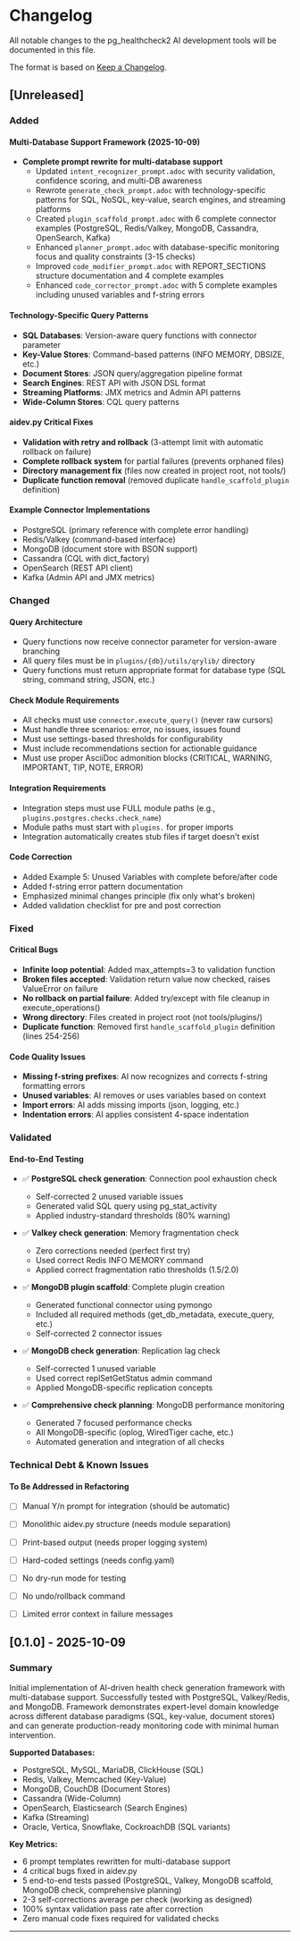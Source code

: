 # Changelog

All notable changes to the pg_healthcheck2 AI development tools will be documented in this file.

The format is based on [Keep a Changelog](https://keepachangelog.com/en/1.0.0/).

## [Unreleased]

### Added

#### Multi-Database Support Framework (2025-10-09)
- **Complete prompt rewrite for multi-database support**
  - Updated `intent_recognizer_prompt.adoc` with security validation, confidence scoring, and multi-DB awareness
  - Rewrote `generate_check_prompt.adoc` with technology-specific patterns for SQL, NoSQL, key-value, search engines, and streaming platforms
  - Created `plugin_scaffold_prompt.adoc` with 6 complete connector examples (PostgreSQL, Redis/Valkey, MongoDB, Cassandra, OpenSearch, Kafka)
  - Enhanced `planner_prompt.adoc` with database-specific monitoring focus and quality constraints (3-15 checks)
  - Improved `code_modifier_prompt.adoc` with REPORT_SECTIONS structure documentation and 4 complete examples
  - Enhanced `code_corrector_prompt.adoc` with 5 complete examples including unused variables and f-string errors

#### Technology-Specific Query Patterns
- **SQL Databases**: Version-aware query functions with connector parameter
- **Key-Value Stores**: Command-based patterns (INFO MEMORY, DBSIZE, etc.)
- **Document Stores**: JSON query/aggregation pipeline format
- **Search Engines**: REST API with JSON DSL format
- **Streaming Platforms**: JMX metrics and Admin API patterns
- **Wide-Column Stores**: CQL query patterns

#### aidev.py Critical Fixes
- **Validation with retry and rollback** (3-attempt limit with automatic rollback on failure)
- **Complete rollback system** for partial failures (prevents orphaned files)
- **Directory management fix** (files now created in project root, not tools/)
- **Duplicate function removal** (removed duplicate `handle_scaffold_plugin` definition)

#### Example Connector Implementations
- PostgreSQL (primary reference with complete error handling)
- Redis/Valkey (command-based interface)
- MongoDB (document store with BSON support)
- Cassandra (CQL with dict_factory)
- OpenSearch (REST API client)
- Kafka (Admin API and JMX metrics)

### Changed

#### Query Architecture
- Query functions now receive connector parameter for version-aware branching
- All query files must be in `plugins/{db}/utils/qrylib/` directory
- Query functions must return appropriate format for database type (SQL string, command string, JSON, etc.)

#### Check Module Requirements
- All checks must use `connector.execute_query()` (never raw cursors)
- Must handle three scenarios: error, no issues, issues found
- Must use settings-based thresholds for configurability
- Must include recommendations section for actionable guidance
- Must use proper AsciiDoc admonition blocks (CRITICAL, WARNING, IMPORTANT, TIP, NOTE, ERROR)

#### Integration Requirements
- Integration steps must use FULL module paths (e.g., `plugins.postgres.checks.check_name`)
- Module paths must start with `plugins.` for proper imports
- Integration automatically creates stub files if target doesn't exist

#### Code Correction
- Added Example 5: Unused Variables with complete before/after code
- Added f-string error pattern documentation
- Emphasized minimal changes principle (fix only what's broken)
- Added validation checklist for pre and post correction

### Fixed

#### Critical Bugs
- **Infinite loop potential**: Added max_attempts=3 to validation function
- **Broken files accepted**: Validation return value now checked, raises ValueError on failure
- **No rollback on partial failure**: Added try/except with file cleanup in execute_operations()
- **Wrong directory**: Files created in project root (not tools/plugins/)
- **Duplicate function**: Removed first `handle_scaffold_plugin` definition (lines 254-256)

#### Code Quality Issues
- **Missing f-string prefixes**: AI now recognizes and corrects f-string formatting errors
- **Unused variables**: AI removes or uses variables based on context
- **Import errors**: AI adds missing imports (json, logging, etc.)
- **Indentation errors**: AI applies consistent 4-space indentation

### Validated

#### End-to-End Testing
- ✅ **PostgreSQL check generation**: Connection pool exhaustion check
  - Self-corrected 2 unused variable issues
  - Generated valid SQL query using pg_stat_activity
  - Applied industry-standard thresholds (80% warning)
  
- ✅ **Valkey check generation**: Memory fragmentation check
  - Zero corrections needed (perfect first try)
  - Used correct Redis INFO MEMORY command
  - Applied correct fragmentation ratio thresholds (1.5/2.0)
  
- ✅ **MongoDB plugin scaffold**: Complete plugin creation
  - Generated functional connector using pymongo
  - Included all required methods (get_db_metadata, execute_query, etc.)
  - Self-corrected 2 connector issues
  
- ✅ **MongoDB check generation**: Replication lag check
  - Self-corrected 1 unused variable
  - Used correct replSetGetStatus admin command
  - Applied MongoDB-specific replication concepts
  
- ✅ **Comprehensive check planning**: MongoDB performance monitoring
  - Generated 7 focused performance checks
  - All MongoDB-specific (oplog, WiredTiger cache, etc.)
  - Automated generation and integration of all checks

### Technical Debt & Known Issues

#### To Be Addressed in Refactoring
- [ ] Manual Y/n prompt for integration (should be automatic)
- [ ] Monolithic aidev.py structure (needs module separation)
- [ ] Print-based output (needs proper logging system)
- [ ] Hard-coded settings (needs config.yaml)
- [ ] No dry-run mode for testing
- [ ] No undo/rollback command
- [ ] Limited error context in failure messages


## [0.1.0] - 2025-10-09

### Summary
Initial implementation of AI-driven health check generation framework with multi-database support. Successfully tested with PostgreSQL, Valkey/Redis, and MongoDB. Framework demonstrates expert-level domain knowledge across different database paradigms (SQL, key-value, document stores) and can generate production-ready monitoring code with minimal human intervention.

**Supported Databases:**
- PostgreSQL, MySQL, MariaDB, ClickHouse (SQL)
- Redis, Valkey, Memcached (Key-Value)
- MongoDB, CouchDB (Document Stores)
- Cassandra (Wide-Column)
- OpenSearch, Elasticsearch (Search Engines)
- Kafka (Streaming)
- Oracle, Vertica, Snowflake, CockroachDB (SQL variants)

**Key Metrics:**
- 6 prompt templates rewritten for multi-database support
- 4 critical bugs fixed in aidev.py
- 5 end-to-end tests passed (PostgreSQL, Valkey, MongoDB scaffold, MongoDB check, comprehensive planning)
- 2-3 self-corrections average per check (working as designed)
- 100% syntax validation pass rate after correction
- Zero manual code fixes required for validated checks

---

